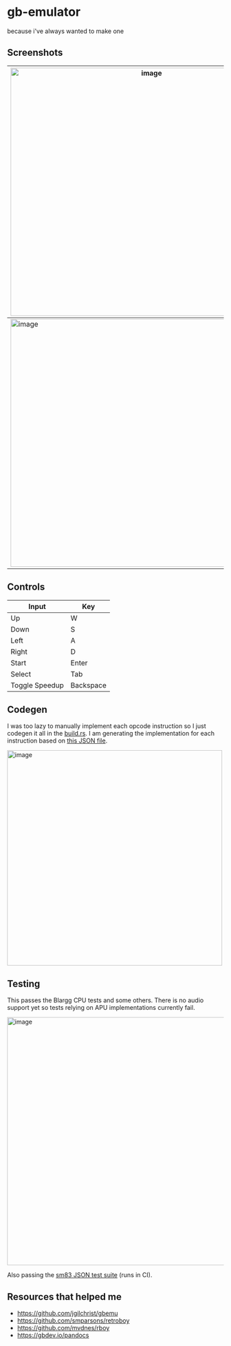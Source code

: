 # gb-emulator
because i've always wanted to make one

## Screenshots

| <img width="640" height="576" alt="image" src="https://github.com/user-attachments/assets/4fd03911-a924-4364-874d-303ab7677344" />   | <img width="640" height="576" alt="image" src="https://github.com/user-attachments/assets/4b265501-50eb-47f7-9de9-1397bff73d4e" /> |
| -------- | ------- |
| <img width="640" height="576" alt="image" src="https://github.com/user-attachments/assets/016ef37f-4c23-4103-84e9-4bd7877f5277" /> | <img width="640" height="576" alt="image" src="https://github.com/user-attachments/assets/75ee1eab-c3ef-4e5d-9133-c3f5d56c3949" /> |

## Controls

| Input    | Key |
| -------- | ------- |
|  Up | W    |
| Down    | S    |
| Left | A     |
| Right    | D    |
| Start    | Enter    |
| Select    | Tab    |
| Toggle Speedup    | Backspace    |

## Codegen
I was too lazy to manually implement each opcode instruction so I just codegen it all in the [build.rs](https://github.com/myume/gb-emulator/blob/main/build/build.rs). I am generating the implementation for each instruction based on [this JSON file](https://github.com/gbdev/gb-opcodes/blob/master/Opcodes.json).

<img width="500" height="500" alt="image" src="https://github.com/user-attachments/assets/cbef9e16-e516-4c81-94ab-eed232097a73" />

## Testing

This passes the Blargg CPU tests and some others. There is no audio support yet so tests relying on APU implementations currently fail.

<img width="640" height="576" alt="image" src="https://github.com/user-attachments/assets/b15c0e47-5cbc-4b0d-ace0-2ed4663dd26e" />

Also passing the [sm83 JSON test suite](https://github.com/SingleStepTests/sm83) (runs in CI).

## Resources that helped me
- https://github.com/jgilchrist/gbemu
- https://github.com/smparsons/retroboy
- https://github.com/mvdnes/rboy
- https://gbdev.io/pandocs
